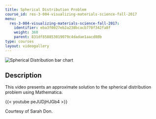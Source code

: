 ```yaml
---
title: Spherical Distribution Problem
course_id: res-3-004-visualizing-materials-science-fall-2017
menu:
  res-3-004-visualizing-materials-science-fall-2017:
    identifier: eba3f0027eb2a238bcacb770f342fa8f
    weight: 360
    parent: 831df858853019079c4dadae1aacd80b
type: courses
layout: videogallery
---
```

![Spherical Distribution bar chart](https://open-learning-course-data-ci.s3.amazonaws.com/res-3-004-visualizing-materials-science-fall-2017/4c2dd99eb880d86e555048f8ab2aec71_MITRES_3_004F17_6_don.jpg)

Description
-----------

This video presents an approximate solution to the spherical distribution problem using Mathematica.

{{< youtube peJUDjHJGb4 >}}

Courtesy of Sarah Don.